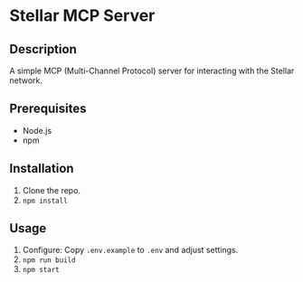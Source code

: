 # Stellar MCP Server

## Description

A simple MCP (Multi-Channel Protocol) server for interacting with the Stellar network.

## Prerequisites

*   Node.js
*   npm

## Installation

1.  Clone the repo.
2.  `npm install`

## Usage

1.  Configure: Copy `.env.example` to `.env` and adjust settings.
2.  `npm run build`
3.  `npm start`

